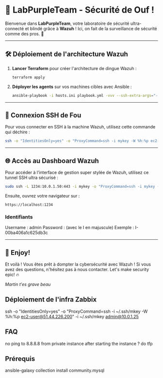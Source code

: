 # 🚀 LabPurpleTeam - Sécurité de Ouf !

Bienvenue dans **LabPurpleTeam**, votre laboratoire de sécurité ultra-connecté et blindé grâce à **Wazuh** ! Ici, on fait de la surveillance de sécurité comme des pros. 💪

---

## 🛠️ Déploiement de l'architecture Wazuh

1. **Lancer Terraform** pour créer l'architecture de dingue Wazuh :

   ```bash
   terraform apply
   ```
2. **Déployer les agents** sur vos machines cibles avec Ansible :

   ```bash
   ansible-playbook -i hosts.ini playbook.yml -vvv --ssh-extra-args="-o StrictHostKeyChecking=no"
   ```

---

## 🔑 Connexion SSH de Fou

Pour vous connecter en SSH à la machine Wazuh, utilisez cette commande qui déchire :

```bash
ssh -o "IdentitiesOnly=yes" -o "ProxyCommand=ssh -i mykey -W %h:%p ec2-user@51.44.226.200" -i mykey wazuh-user@10.0.1.50
```

---

## 🌐 Accès au Dashboard Wazuh

Pour accéder à l’interface de gestion super stylée de Wazuh, utilisez ce tunnel SSH ultra sécurisé :

```bash
sudo ssh -L 1234:10.0.1.50:443 -i mykey -o "ProxyCommand=ssh -i mykey -W %h:%p ec2-user@51.44.226.200" wazuh-user@10.0.1.50
```

Ensuite, ouvrez votre navigateur sur :

```
https://localhost:1234
```

### Identifiants

Username : admin
Password : <Instance Id> (avec le I en majuscule) Exemple : I-00ba406a1c625db3c

---



## 🎉 Enjoy!

Et voilà ! Vous êtes prêt à dompter la cybersécurité avec Wazuh ! Si vous avez des questions, n'hésitez pas à nous contacter. Let's make security epic! 🔥

*Martin t'es grave beau*


## Déploiement de l'infra Zabbix

ssh -o "IdentitiesOnly=yes" -o "ProxyCommand=ssh -i ~/.ssh/mkey -W %h:%p ec2-user@51.44.226.200" -i ~/.ssh/mkey admin@10.0.1.25


## FAQ

no ping to 8.8.8.8 from private instance after starting the instance ?
do tfp

## Prérequis

ansible-galaxy collection install community.mysql
